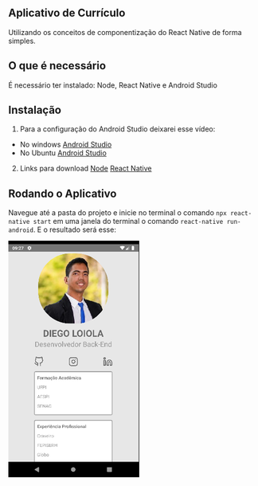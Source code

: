 ## Aplicativo de Currículo
Utilizando os conceitos de componentização do React Native de forma simples.

## O que é necessário
É necessário ter instalado: Node, React Native e Android Studio

## Instalação
1. Para a configuração do Android Studio deixarei esse vídeo: 
* No windows [Android Studio](https://www.youtube.com/watch?v=3lx2oeZg-Ts)
* No Ubuntu [Android Studio](https://youtu.be/4j_m_T0u8xU)

2. Links para download
[Node](https://nodejs.org/en/)
[React Native](https://reactnative.dev/docs/getting-started)


## Rodando o Aplicativo
Navegue até a pasta do projeto e inicie no terminal o comando ```npx react-native start``` em uma janela do terminal o comando ```react-native run-android```. E o resultado será esse:

![App Currículo](./src/assets/tela.png)